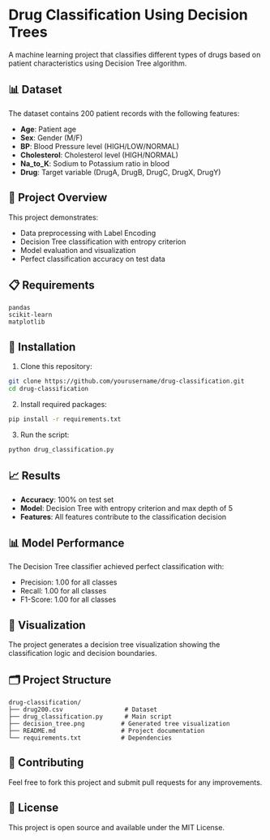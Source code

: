# Drug Classification Using Decision Trees

A machine learning project that classifies different types of drugs based on patient characteristics using Decision Tree algorithm.

## 📊 Dataset

The dataset contains 200 patient records with the following features:
- **Age**: Patient age
- **Sex**: Gender (M/F)
- **BP**: Blood Pressure level (HIGH/LOW/NORMAL)
- **Cholesterol**: Cholesterol level (HIGH/NORMAL)
- **Na_to_K**: Sodium to Potassium ratio in blood
- **Drug**: Target variable (DrugA, DrugB, DrugC, DrugX, DrugY)

## 🚀 Project Overview

This project demonstrates:
- Data preprocessing with Label Encoding
- Decision Tree classification with entropy criterion
- Model evaluation and visualization
- Perfect classification accuracy on test data

## 📋 Requirements

```
pandas
scikit-learn
matplotlib
```

## 🔧 Installation

1. Clone this repository:
```bash
git clone https://github.com/yourusername/drug-classification.git
cd drug-classification
```

2. Install required packages:
```bash
pip install -r requirements.txt
```

3. Run the script:
```bash
python drug_classification.py
```

## 📈 Results

- **Accuracy**: 100% on test set
- **Model**: Decision Tree with entropy criterion and max depth of 5
- **Features**: All features contribute to the classification decision

## 📊 Model Performance

The Decision Tree classifier achieved perfect classification with:
- Precision: 1.00 for all classes
- Recall: 1.00 for all classes
- F1-Score: 1.00 for all classes

## 📸 Visualization

The project generates a decision tree visualization showing the classification logic and decision boundaries.

## 🗂️ Project Structure

```
drug-classification/
├── drug200.csv                 # Dataset
├── drug_classification.py      # Main script
├── decision_tree.png          # Generated tree visualization
├── README.md                  # Project documentation
└── requirements.txt           # Dependencies
```

## 🤝 Contributing

Feel free to fork this project and submit pull requests for any improvements.

## 📄 License

This project is open source and available under the MIT License.
